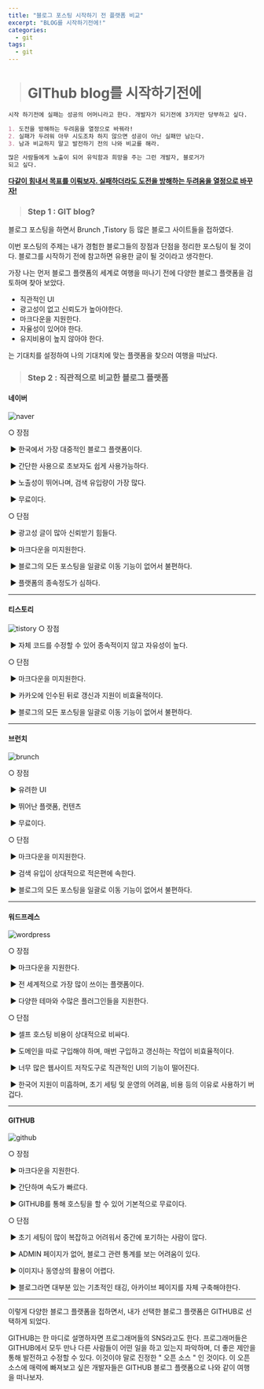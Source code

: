 ```yaml
---
title: "블로그 포스팅 시작하기 전 플랫폼 비교"
excerpt: "BLOG를 시작하기전에!"
categories:
  - git
tags:
  - git
---
```

> # GIThub blog를 시작하기전에
>
> 

```markdown
시작 하기전에 실패는 성공의 어머니라고 한다. 개발자가 되기전에 3가지만 당부하고 싶다.

1. 도전을 방해하는 두려움을 열정으로 바꿔라!
2. 실패가 두려워 아무 시도조차 하지 않으면 성공이 아닌 실패만 남는다.
3. 남과 비교하지 말고 발전하기 전의 나와 비교를 해라.

많은 사람들에게 노출이 되어 유익함과 희망을 주는 그런 개발자, 블로거가
되고 싶다.
```

**<u>다같이 힘내서 목표를 이뤄보자. 실패하더라도 도전을 방해하는 두려움을 열정으로 바꾸자!</u>**



> ### Step 1 : GIT blog?





블로그 포스팅을 하면서 Brunch ,Tistory 등 많은 블로그 사이트들을 접하였다.



이번 포스팅의 주제는 내가 경험한 블로그들의 장점과 단점을 정리한 포스팅이 될 것이다. 블로그를 시작하기 전에 참고하면 유용한 글이 될 것이라고 생각한다.

가장 나는 먼저 블로그 플랫폼의 세계로 여행을 떠나기 전에 다양한 블로그 플랫폼을 검토하며 찾아 보았다. 

- 직관적인 UI
- 광고성이 없고 신뢰도가 높아야한다.
- 마크다운을 지원한다.
- 자율성이 있어야 한다.
- 유지비용이 높지 않아야 한다.

는 기대치를 설정하여 나의 기대치에 맞는 플랫폼을 찾으러 여행을 떠났다.



> ### Step 2 : 직관적으로 비교한 블로그 플랫폼





#### 네이버

![naver](https://user-images.githubusercontent.com/74045426/101021780-b3fc3300-35b3-11eb-80fd-e431408edc7a.jpg)


○ 장점

​        ▶ 한국에서 가장 대중적인 블로그 플랫폼이다.

​        ▶ 간단한 사용으로 초보자도 쉽게 사용가능하다.

​        ▶ 노출성이 뛰어나며, 검색 유입량이 가장 많다.

​        ▶ 무료이다.

○ 단점

​        ▶ 광고성 글이 많아 신뢰받기 힘들다.

​        ▶ 마크다운을 미지원한다.

​        ▶ 블로그의 모든 포스팅을 일괄로 이동 기능이 없어서 불편하다.

​        ▶ 플랫폼의 종속정도가 심하다.



---



#### 티스토리

![tistory](https://user-images.githubusercontent.com/74045426/101021782-b3fc3300-35b3-11eb-9233-65e86f7f7fdc.png)
○ 장점

​        ▶ 자체 코드를 수정할 수 있어 종속적이지 않고 자유성이 높다.

○ 단점

​        ▶ 마크다운을 미지원한다.

​        ▶ 카카오에 인수된 뒤로 갱신과 지원이 비효율적이다.

​        ▶ 블로그의 모든 포스팅을 일괄로 이동 기능이 없어서 불편하다.



---



#### 브런치

![brunch](https://user-images.githubusercontent.com/74045426/101021774-b2cb0600-35b3-11eb-8ade-ce03d9b40fc2.png)

○ 장점

​        ▶ 유려한 UI

​        ▶ 뛰어난 플랫폼, 컨텐츠

​        ▶ 무료이다.

○ 단점

​        ▶ 마크다운을 미지원한다.

​        ▶ 검색 유입이 상대적으로 적은편에 속한다.

​        ▶ 블로그의 모든 포스팅을 일괄로 이동 기능이 없어서 불편하다.

---



#### 워드프레스

![wordpress](https://user-images.githubusercontent.com/74045426/101022258-79df6100-35b4-11eb-9545-c7b33ea3ae9e.jpg)

○ 장점

​        ▶ 마크다운을 지원한다.

​        ▶ 전 세계적으로 가장 많이 쓰이는 플랫폼이다.

​        ▶ 다양한 테마와 수많은 플러그인들을 지원한다.

○ 단점

​        ▶ 셀프 호스팅 비용이 상대적으로 비싸다.

​        ▶ 도메인을 따로 구입해야 하며, 매번 구입하고 갱신하는 작업이 비효율적이다.

​        ▶ 너무 많은 웹사이트 저작도구로 직관적인 UI의 기능이 떨어진다.

​        ▶ 한국어 지원이 미흡하며, 초기 세팅 및 운영의 어려움, 비용 등의 이유로 사용하기 버겁다.



---------



#### GITHUB

![github](https://user-images.githubusercontent.com/74045426/101021776-b3639c80-35b3-11eb-85ca-ea38f4b6015b.png)


○ 장점

​        ▶ 마크다운을 지원한다.

​        ▶ 간단하며 속도가 빠르다.

​        ▶ GITHUB를 통해 호스팅을 할 수 있어 기본적으로 무료이다.

○ 단점

​        ▶ 초기 세팅이 많이 복잡하고 어려워서 중간에 포기하는 사람이 많다.

​        ▶ ADMIN 페이지가 없어, 블로그 관련 통계를 보는 어려움이 있다.

​        ▶ 이미지나 동영상의 활용이 어렵다.

​        ▶ 블로그라면 대부분 있는 기초적인 태깅, 아카이브 페이지를 자체 구축해야한다.



---



이렇게 다양한 블로그 플랫폼을 접하면서, 내가 선택한 블로그 플랫폼은 GITHUB로 선택하게 되었다. 

GITHUB는 한 마디로 설명하자면 프로그래머들의 SNS라고도 한다. 프로그래머들은 GITHUB에서 모두 만나 다른 사람들이 어떤 일을 하고 있는지 파악하며, 더 좋은 제안을 통해 발전하고 수정할 수 있다. 이것이야 말로 진정한 " 오픈 소스 " 인 것이다. 이 오픈 소스에 매력에 빠져보고 싶은 개발자들은 GITHUB 블로그 플랫폼으로 나와 같이 여행을 떠나보자.























































